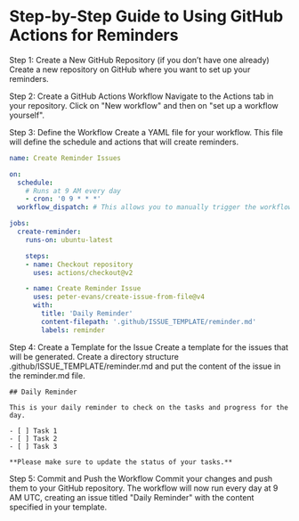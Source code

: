 # Step-by-Step Guide to Using GitHub Actions for Reminders
Step 1: Create a New GitHub Repository (if you don’t have one already)
Create a new repository on GitHub where you want to set up your reminders.

Step 2: Create a GitHub Actions Workflow
Navigate to the Actions tab in your repository.
Click on "New workflow" and then on "set up a workflow yourself".

Step 3: Define the Workflow
Create a YAML file for your workflow. This file will define the schedule and actions that will create reminders.

```yaml
name: Create Reminder Issues

on:
  schedule:
    # Runs at 9 AM every day
    - cron: '0 9 * * *'
  workflow_dispatch: # This allows you to manually trigger the workflow

jobs:
  create-reminder:
    runs-on: ubuntu-latest

    steps:
    - name: Checkout repository
      uses: actions/checkout@v2

    - name: Create Reminder Issue
      uses: peter-evans/create-issue-from-file@v4
      with:
        title: 'Daily Reminder'
        content-filepath: '.github/ISSUE_TEMPLATE/reminder.md'
        labels: reminder
```

Step 4: Create a Template for the Issue
Create a template for the issues that will be generated. Create a directory structure .github/ISSUE_TEMPLATE/reminder.md and put the content of the issue in the reminder.md file.

```
## Daily Reminder

This is your daily reminder to check on the tasks and progress for the day.

- [ ] Task 1
- [ ] Task 2
- [ ] Task 3

**Please make sure to update the status of your tasks.**
```

Step 5: Commit and Push the Workflow
Commit your changes and push them to your GitHub repository. The workflow will now run every day at 9 AM UTC, creating an issue titled "Daily Reminder" with the content specified in your template.

